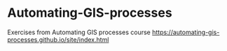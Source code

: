 # Automating-GIS-processes
Exercises from Automating GIS processes course https://automating-gis-processes.github.io/site/index.html
